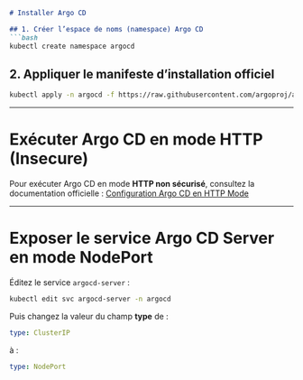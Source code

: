 
````markdown
# Installer Argo CD

## 1. Créer l’espace de noms (namespace) Argo CD
```bash
kubectl create namespace argocd
````

## 2. Appliquer le manifeste d’installation officiel

```bash
kubectl apply -n argocd -f https://raw.githubusercontent.com/argoproj/argo-cd/stable/manifests/install.yaml
```

---

# Exécuter Argo CD en mode HTTP (Insecure)

Pour exécuter Argo CD en mode **HTTP non sécurisé**, consultez la documentation officielle :
[Configuration Argo CD en HTTP Mode](https://github.com/argoproj/argo-cd/blob/54f1572d46d8d611018f4854cf2f24a24a3ac088/docs/operator-manual/argocd-cmd-params-cm.yaml#L82)

---

# Exposer le service Argo CD Server en mode NodePort

Éditez le service `argocd-server` :

```bash
kubectl edit svc argocd-server -n argocd
```

Puis changez la valeur du champ **type** de :

```yaml
type: ClusterIP
```

à :

```yaml
type: NodePort
```
